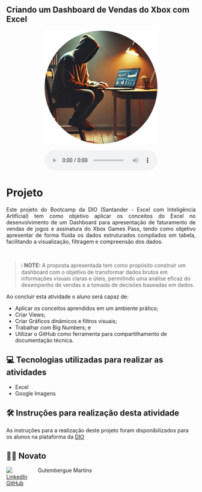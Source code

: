 ## Criando um Dashboard de Vendas do Xbox com Excel

<p align="center">
<img 
    src="Imagens/img_programmer_github.png"
    width="300"
/>
</p>

<div align="center">
    <audio src="output/podcast_editado.MP3" controls title="Podcast editado"></audio>
</div>

# Projeto
<p align="justify"> Este projeto do Bootcamp da DIO (Santander - Excel com Inteligência Artificial) tem como objetivo aplicar os conceitos do Excel no desenvolvimento de um Dashboard para apresentação de faturamento de vendas de jogos e assinatura do Xbox Games Pass, tendo como objetivo apresentar de forma fluida os dados estruturados compilados em tabela, facilitando a visualização, filtragem e compreensão dos dados.</p><br>


 > ℹ️ **NOTE:**  A proposta apresentada tem como propósito construir um dashboard com o objetivo de transformar dados brutos em informações visuais claras e úteis, permitindo uma análise eficaz do desempenho de vendas e a tomada de decisões baseadas em dados.

Ao concluir esta atividade o aluno será capaz de:

- Aplicar os conceitos aprendidos em um ambiente prático;
- Criar Views;
- Criar Gráficos dinâmicos e filtros visuais;
- Trabalhar com Big Numbers; e
- Utilizar o GitHub como ferramenta para compartilhamento de documentação técnica. 



## 💻 Tecnologias utilizadas para realizar as atividades

- Excel
- Google Imagens


## 🛠️ Instruções para realização desta atividade

As instruções para a realização deste projeto foram disponibilizados para os alunos na plataforma da [DIO](https://web.dio.me/lab/criando-um-dashboard-de-vendas-do-xbox/learning/6e07c760-9f85-49d3-8693-39a534219ed0?back=/track/santander-excel-com-inteligencia-artificial)


## 👨‍💻 Novato

<p>
    <img 
      align=left 
      margin=10 
      width=80 
      src="https://cdn.jsdelivr.net/gh/alohe/avatars/png/memo_30.png"
</p>
<p>
    &nbspGutembergue Martins<br>
    <a href="https://www.linkedin.com/in/gutembergue-martins-38336a59" target="_blank">LinkedIn</a><br>
    <a href="https://github.com/gutembergue-martins" target="_blank">GitHub</a>
    
</p>
    
<br/><br/>
